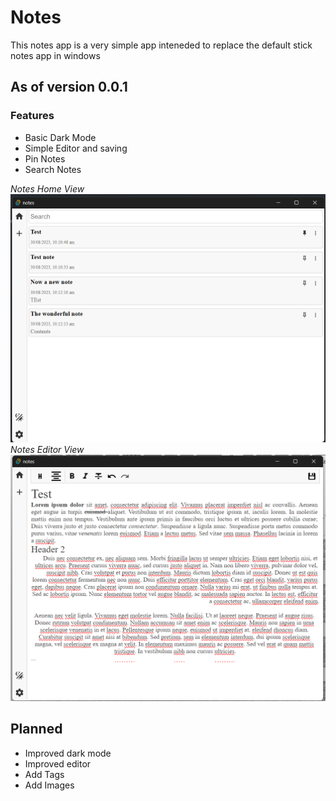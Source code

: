 # Notes
This notes app is a very simple app inteneded to replace the default stick notes app in windows


## As of version 0.0.1
### Features
- Basic Dark Mode
- Simple Editor and saving
- Pin Notes
- Search Notes

 *Notes Home View*
![Homepage for version 0.0.1](resources/0.0.1-Demo.png)
 *Notes Editor View*
![Editor for version 0.0.1](resources/0.0.1-Demo2.png)

## Planned
- Improved dark mode
- Improved editor
- Add Tags 
- Add Images
